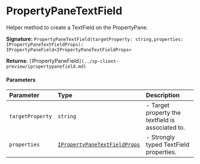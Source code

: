 # PropertyPaneTextField

Helper method to create a TextField on the PropertyPane.

**Signature:** ``PropertyPaneTextField(targetProperty: string,properties: IPropertyPaneTextFieldProps): IPropertyPaneField<IPropertyPaneTextFieldProps>``

**Returns**: `[`IPropertyPaneField<IPropertyPaneTextFieldProps>`](../sp-client-preview/ipropertypanefield.md)`



#### Parameters


| Parameter	   | Type    | Description |
|:-------------|:---------------|:------------|
| `targetProperty`    | `string` | - Target property the textfield is associated to. |
| `properties`    | [`IPropertyPaneTextFieldProps`](../sp-client-preview/ipropertypanetextfieldprops.md) | - Strongly typed TextField properties. |

